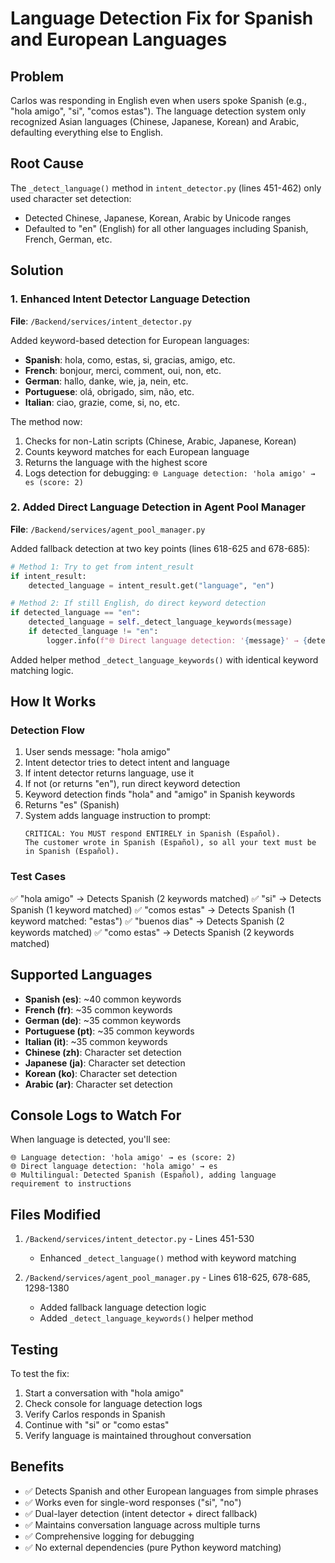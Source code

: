 # Language Detection Fix for Spanish and European Languages

## Problem
Carlos was responding in English even when users spoke Spanish (e.g., "hola amigo", "si", "comos estas"). The language detection system only recognized Asian languages (Chinese, Japanese, Korean) and Arabic, defaulting everything else to English.

## Root Cause
The `_detect_language()` method in `intent_detector.py` (lines 451-462) only used character set detection:
- Detected Chinese, Japanese, Korean, Arabic by Unicode ranges
- Defaulted to "en" (English) for all other languages including Spanish, French, German, etc.

## Solution

### 1. Enhanced Intent Detector Language Detection
**File**: `/Backend/services/intent_detector.py`

Added keyword-based detection for European languages:
- **Spanish**: hola, como, estas, si, gracias, amigo, etc.
- **French**: bonjour, merci, comment, oui, non, etc.
- **German**: hallo, danke, wie, ja, nein, etc.
- **Portuguese**: olá, obrigado, sim, não, etc.
- **Italian**: ciao, grazie, come, si, no, etc.

The method now:
1. Checks for non-Latin scripts (Chinese, Arabic, Japanese, Korean)
2. Counts keyword matches for each European language
3. Returns the language with the highest score
4. Logs detection for debugging: `🌐 Language detection: 'hola amigo' → es (score: 2)`

### 2. Added Direct Language Detection in Agent Pool Manager
**File**: `/Backend/services/agent_pool_manager.py`

Added fallback detection at two key points (lines 618-625 and 678-685):

```python
# Method 1: Try to get from intent_result
if intent_result:
    detected_language = intent_result.get("language", "en")

# Method 2: If still English, do direct keyword detection
if detected_language == "en":
    detected_language = self._detect_language_keywords(message)
    if detected_language != "en":
        logger.info(f"🌐 Direct language detection: '{message}' → {detected_language}")
```

Added helper method `_detect_language_keywords()` with identical keyword matching logic.

## How It Works

### Detection Flow
1. User sends message: "hola amigo"
2. Intent detector tries to detect intent and language
3. If intent detector returns language, use it
4. If not (or returns "en"), run direct keyword detection
5. Keyword detection finds "hola" and "amigo" in Spanish keywords
6. Returns "es" (Spanish)
7. System adds language instruction to prompt:
   ```
   CRITICAL: You MUST respond ENTIRELY in Spanish (Español).
   The customer wrote in Spanish (Español), so all your text must be in Spanish (Español).
   ```

### Test Cases
✅ "hola amigo" → Detects Spanish (2 keywords matched)
✅ "si" → Detects Spanish (1 keyword matched)
✅ "comos estas" → Detects Spanish (1 keyword matched: "estas")
✅ "buenos dias" → Detects Spanish (2 keywords matched)
✅ "como estas" → Detects Spanish (2 keywords matched)

## Supported Languages
- **Spanish (es)**: ~40 common keywords
- **French (fr)**: ~35 common keywords
- **German (de)**: ~35 common keywords
- **Portuguese (pt)**: ~35 common keywords
- **Italian (it)**: ~35 common keywords
- **Chinese (zh)**: Character set detection
- **Japanese (ja)**: Character set detection
- **Korean (ko)**: Character set detection
- **Arabic (ar)**: Character set detection

## Console Logs to Watch For
When language is detected, you'll see:
```
🌐 Language detection: 'hola amigo' → es (score: 2)
🌐 Direct language detection: 'hola amigo' → es
🌐 Multilingual: Detected Spanish (Español), adding language requirement to instructions
```

## Files Modified
1. `/Backend/services/intent_detector.py` - Lines 451-530
   - Enhanced `_detect_language()` method with keyword matching

2. `/Backend/services/agent_pool_manager.py` - Lines 618-625, 678-685, 1298-1380
   - Added fallback language detection logic
   - Added `_detect_language_keywords()` helper method

## Testing
To test the fix:
1. Start a conversation with "hola amigo"
2. Check console for language detection logs
3. Verify Carlos responds in Spanish
4. Continue with "si" or "como estas"
5. Verify language is maintained throughout conversation

## Benefits
- ✅ Detects Spanish and other European languages from simple phrases
- ✅ Works even for single-word responses ("si", "no")
- ✅ Dual-layer detection (intent detector + direct fallback)
- ✅ Maintains conversation language across multiple turns
- ✅ Comprehensive logging for debugging
- ✅ No external dependencies (pure Python keyword matching)
